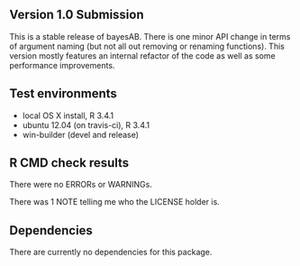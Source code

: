 ## Version 1.0 Submission
This is a stable release of bayesAB. There is one minor API change in terms of argument naming (but not all out removing or renaming functions). This version mostly features an internal refactor of the code as well as some performance improvements.

## Test environments
- local OS X install, R 3.4.1
- ubuntu 12.04 (on travis-ci), R 3.4.1
- win-builder (devel and release)

## R CMD check results
There were no ERRORs or WARNINGs.

There was 1 NOTE telling me who the LICENSE holder is.

## Dependencies
There are currently no dependencies for this package.

